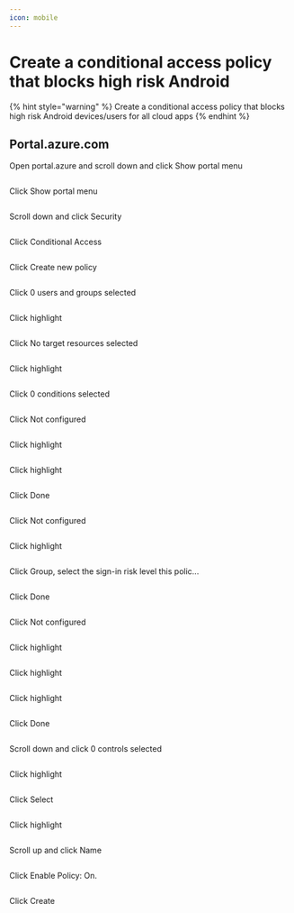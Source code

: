 ```yaml
---
icon: mobile
---
```


# Create a conditional access policy that blocks high risk Android

{% hint style="warning" %}
Create a conditional access policy that blocks high risk Android devices/users for all cloud apps
{% endhint %}

## Portal.azure.com

Open portal.azure and scroll down and click Show portal menu

<figure><img src="../../.gitbook/assets/image (12) (1) (1).png" alt=""><figcaption></figcaption></figure>

Click Show portal menu

<figure><img src="../../.gitbook/assets/image (13) (1) (1).png" alt=""><figcaption></figcaption></figure>

Scroll down and click Security

<figure><img src="../../.gitbook/assets/image (14) (1).png" alt=""><figcaption></figcaption></figure>

Click Conditional Access

<figure><img src="../../.gitbook/assets/image (15) (1).png" alt=""><figcaption></figcaption></figure>

Click Create new policy

<figure><img src="../../.gitbook/assets/image (16) (1).png" alt=""><figcaption></figcaption></figure>

Click 0 users and groups selected

<figure><img src="../../.gitbook/assets/image (17) (1).png" alt=""><figcaption></figcaption></figure>

Click highlight

<figure><img src="../../.gitbook/assets/image (18) (1).png" alt=""><figcaption></figcaption></figure>

Click No target resources selected

<figure><img src="../../.gitbook/assets/image (19) (1).png" alt=""><figcaption></figcaption></figure>

Click highlight

<figure><img src="../../.gitbook/assets/image (20) (1).png" alt=""><figcaption></figcaption></figure>

Click 0 conditions selected

<figure><img src="../../.gitbook/assets/image (21) (1).png" alt=""><figcaption></figcaption></figure>

Click Not configured

<figure><img src="../../.gitbook/assets/image (22) (1).png" alt=""><figcaption></figcaption></figure>

Click highlight

<figure><img src="../../.gitbook/assets/image (23).png" alt=""><figcaption></figcaption></figure>

Click highlight

<figure><img src="../../.gitbook/assets/image (24).png" alt=""><figcaption></figcaption></figure>

Click Done

<figure><img src="../../.gitbook/assets/image (25).png" alt=""><figcaption></figcaption></figure>

Click Not configured

<figure><img src="../../.gitbook/assets/image (26).png" alt=""><figcaption></figcaption></figure>

Click highlight

<figure><img src="../../.gitbook/assets/image (27).png" alt=""><figcaption></figcaption></figure>

Click Group, select the sign-in risk level this polic...

<figure><img src="../../.gitbook/assets/image (28).png" alt=""><figcaption></figcaption></figure>

Click Done

<figure><img src="../../.gitbook/assets/image (29).png" alt=""><figcaption></figcaption></figure>

Click Not configured

<figure><img src="../../.gitbook/assets/image (30).png" alt=""><figcaption></figcaption></figure>

Click highlight

<figure><img src="../../.gitbook/assets/image (31).png" alt=""><figcaption></figcaption></figure>

Click highlight

<figure><img src="../../.gitbook/assets/image (32).png" alt=""><figcaption></figcaption></figure>

Click highlight

<figure><img src="../../.gitbook/assets/image (33).png" alt=""><figcaption></figcaption></figure>

Click Done

<figure><img src="../../.gitbook/assets/image (34).png" alt=""><figcaption></figcaption></figure>

Scroll down and click 0 controls selected

<figure><img src="../../.gitbook/assets/image (35).png" alt=""><figcaption></figcaption></figure>

Click highlight

<figure><img src="../../.gitbook/assets/image (36).png" alt=""><figcaption></figcaption></figure>

Click Select

<figure><img src="broken-reference" alt=""><figcaption></figcaption></figure>

Click highlight

<figure><img src="../../.gitbook/assets/image (37).png" alt=""><figcaption></figcaption></figure>

Scroll up and click Name

<figure><img src="../../.gitbook/assets/image (38).png" alt=""><figcaption></figcaption></figure>

Click Enable Policy: On.

<figure><img src="../../.gitbook/assets/image (39).png" alt=""><figcaption></figcaption></figure>

Click Create

<figure><img src="../../.gitbook/assets/image (40).png" alt=""><figcaption></figcaption></figure>
